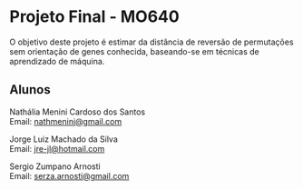 # Projeto Final - MO640

O objetivo deste projeto é estimar da distância de reversão de permutações sem orientação de genes conhecida, baseando-se em técnicas de aprendizado de máquina.

## Alunos
Nathália Menini Cardoso dos Santos  
Email: nathmenini@gmail.com

Jorge Luiz Machado da Silva  
Email: jre-jl@hotmail.com

Sergio Zumpano Arnosti  
Email: serza.arnosti@gmail.com
